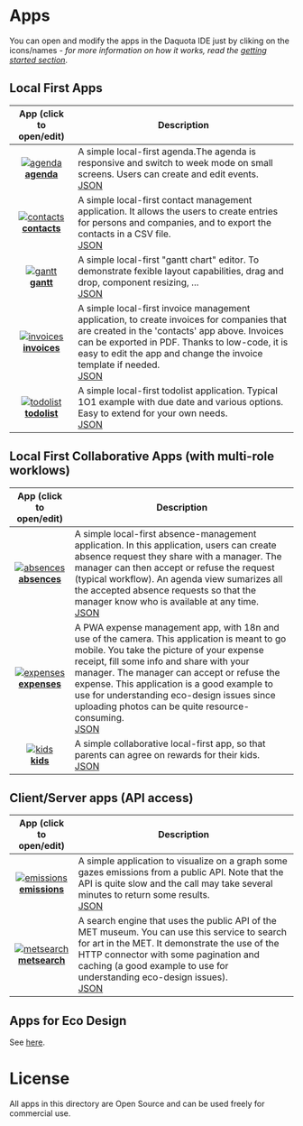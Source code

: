 
# Apps

You can open and modify the apps in the Daquota IDE just by cliking on the icons/names - *for more information on how it works, read the [getting started section](../README.md#getting-started)*.

## Local First Apps

| App (click to open/edit)    | Description   |
| :-------------: | ------------- |
| [![agenda](https://img.icons8.com/stickers/100/planner.png)](https://platform.daquota.io/?src=https://raw.githubusercontent.com/cincheo/daquota/main/apps/agenda/agenda.json)<br>**[agenda](https://platform.daquota.io/?src=https://raw.githubusercontent.com/cincheo/daquota/main/apps/agenda/agenda.json)** | A simple local-first agenda.The agenda is responsive and switch to week mode on small screens. Users can create and edit events.<br>[JSON](agenda/agenda.json) |  
| [![contacts](https://img.icons8.com/stickers/100/contacts.png)](https://platform.daquota.io/?src=https://raw.githubusercontent.com/cincheo/daquota/main/apps/contacts/contacts.json)<br>**[contacts](https://platform.daquota.io/?src=https://raw.githubusercontent.com/cincheo/daquota/main/apps/contacts/contacts.json)** | A simple local-first contact management application. It allows the users to create entries for persons and companies, and to export the contacts in a CSV file.<br>[JSON](contacts/contacts.json) |
| [![gantt](https://img.icons8.com/stickers/100/gantt-chart.png)](https://platform.daquota.io/?src=https://raw.githubusercontent.com/cincheo/daquota/main/apps/gantt/gantt.json)<br>**[gantt](https://platform.daquota.io/?src=https://raw.githubusercontent.com/cincheo/daquota/main/apps/gantt/gantt.json)** | A simple local-first "gantt chart" editor. To demonstrate fexible layout capabilities, drag and drop, component resizing, ...<br>[JSON](gantt/gantt.json) |
| [![invoices](https://img.icons8.com/stickers/100/invoice.png)](https://platform.daquota.io/?src=https://raw.githubusercontent.com/cincheo/daquota/main/apps/invoices/invoices.json)<br>**[invoices](https://platform.daquota.io/?src=https://raw.githubusercontent.com/cincheo/daquota/main/apps/invoices/invoices.json)** | A simple local-first invoice management application, to create invoices for companies that are created in the 'contacts' app above. Invoices can be exported in PDF. Thanks to low-code, it is easy to edit the app and change the invoice template if needed.<br>[JSON](invoices/invoices.json) |
| [![todolist](https://img.icons8.com/stickers/100/todo-list.png)](https://platform.daquota.io/?src=https://raw.githubusercontent.com/cincheo/daquota/main/apps/todolist/todolist.json)<br>**[todolist](https://platform.daquota.io/?src=https://raw.githubusercontent.com/cincheo/daquota/main/apps/todolist/todolist.json)** | A simple local-first todolist application. Typical 1O1 example with due date and various options. Easy to extend for your own needs.<br>[JSON](todolist/todolist.json) |

## Local First Collaborative Apps (with multi-role worklows)

| App (click to open/edit)    | Description   |
| :-------------: | ------------- |
| [![absences](https://img.icons8.com/stickers/100/sun-lounger.png)](https://platform.daquota.io/?src=https://raw.githubusercontent.com/cincheo/daquota/main/apps/absences/absences.json)<br>**[absences](https://platform.daquota.io/?src=https://raw.githubusercontent.com/cincheo/daquota/main/apps/absences/absences.json)** | A simple local-first absence-management application. In this application, users can create absence request they share with a manager. The manager can then accept or refuse the request (typical workflow). An agenda view sumarizes all the accepted absence requests so that the manager know who is available at any time.<br>[JSON](absences/absences.json) |
| [![expenses](https://img.icons8.com/stickers/100/purchase-order.png)](https://platform.daquota.io/?src=https://raw.githubusercontent.com/cincheo/daquota/main/apps/expenses/expenses.json)<br>**[expenses](https://platform.daquota.io/?src=https://raw.githubusercontent.com/cincheo/daquota/main/apps/expenses/expenses.json)** | A PWA expense management app, with 18n and use of the camera. This application is meant to go mobile. You take the picture of your expense receipt, fill some info and share with your manager. The manager can accept or refuse the expense. This application is a good example to use for understanding eco-design issues since uploading photos can be quite resource-consuming.<br>[JSON](expenses/expenses.json) |
| [![kids](https://img.icons8.com/stickers/100/prize.png)](https://platform.daquota.io/?src=https://raw.githubusercontent.com/cincheo/daquota/main/apps/kids/kids.json)<br>**[kids](https://platform.daquota.io/?src=https://raw.githubusercontent.com/cincheo/daquota/main/apps/kids/kids.json)** | A simple collaborative local-first app, so that parents can agree on rewards for their kids.<br>[JSON](kids/kids.json) |

## Client/Server apps (API access)

| App (click to open/edit)    | Description   |
| :-------------: | ------------- |
| [![emissions](https://img.icons8.com/stickers/100/air-element.png)](https://platform.daquota.io/?src=https://raw.githubusercontent.com/cincheo/daquota/main/apps/emissions/emissions.json)<br>**[emissions](https://platform.daquota.io/?src=https://raw.githubusercontent.com/cincheo/daquota/main/apps/emissions/emissions.json)** | A simple application to visualize on a graph some gazes emissions from a public API. Note that the API is quite slow and the call may take several minutes to return some results.<br>[JSON](emissions/emissions.json) |
| [![metsearch](https://img.icons8.com/stickers/100/museum.png)](https://platform.daquota.io/?src=https://raw.githubusercontent.com/cincheo/daquota/main/apps/metsearch/metsearch.json)<br>**[metsearch](https://platform.daquota.io/?src=https://raw.githubusercontent.com/cincheo/daquota/main/apps/metsearch/metsearch.json)** | A search engine that uses the public API of the MET museum. You can use this service to search for art in the MET. It demonstrate the use of the HTTP connector with some pagination and caching (a good example to use for understanding eco-design issues).<br>[JSON](metsearch/metsearch.json) |


## Apps for Eco Design

See [here](../eco-design/README.md).

# License

All apps in this directory are Open Source and can be used freely for commercial use.
